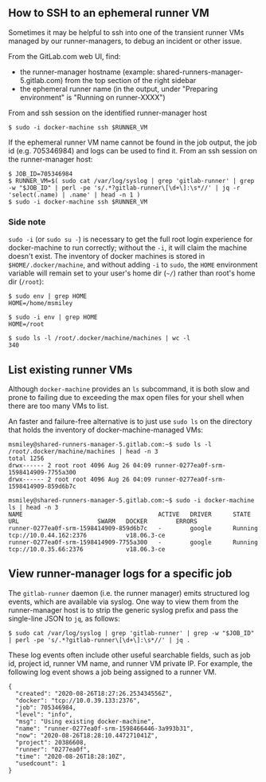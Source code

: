 ## How to SSH to an ephemeral runner VM

Sometimes it may be helpful to ssh into one of the transient runner VMs managed by our runner-managers, to debug an incident or other issue.  

From the GitLab.com web UI, find:
* the runner-manager hostname (example: shared-runners-manager-5.gitlab.com) from the top section of the right sidebar
* the ephemeral runner name (in the output, under "Preparing environment" is "Running on runner-XXXX")

From and ssh session on the identified runner-manager host
```
$ sudo -i docker-machine ssh $RUNNER_VM
```

If the ephemeral runner VM name cannot be found in the job output, the job id (e.g. 705346984) and logs can be used to find it.  From an ssh session on the runner-manager host:

```
$ JOB_ID=705346984
$ RUNNER_VM=$( sudo cat /var/log/syslog | grep 'gitlab-runner' | grep -w "$JOB_ID" | perl -pe 's/.*?gitlab-runner\[\d+\]:\s*//' | jq -r 'select(.name) | .name' | head -n 1 )
$ sudo -i docker-machine ssh $RUNNER_VM
```

### Side note 

`sudo -i` (or `sudo su -`) is necessary to get the full root login experience for docker-machine to run correctly; without the `-i`, it will claim the machine doesn't exist.  The inventory of docker machines is stored in `$HOME/.docker/machine`, and without adding `-i` to `sudo`, the `HOME` environment variable will remain set to your user's home dir (`~/`) rather than root's home dir (`/root`):

```
$ sudo env | grep HOME
HOME=/home/msmiley

$ sudo -i env | grep HOME
HOME=/root

$ sudo ls -l /root/.docker/machine/machines | wc -l
340
```

## List existing runner VMs

Although `docker-machine` provides an `ls` subcommand, it is both slow and prone to failing due to exceeding the max open files for your shell when there are too many VMs to list.

An faster and failure-free alternative is to just use `sudo ls` on the directory that holds the inventory of docker-machine-managed VMs:

```
msmiley@shared-runners-manager-5.gitlab.com:~$ sudo ls -l /root/.docker/machine/machines | head -n 3
total 1256
drwx------ 2 root root 4096 Aug 26 04:09 runner-0277ea0f-srm-1598414909-7755a300
drwx------ 2 root root 4096 Aug 26 04:09 runner-0277ea0f-srm-1598414909-859d6b7c

msmiley@shared-runners-manager-5.gitlab.com:~$ sudo -i docker-machine ls | head -n 3
NAME                                      ACTIVE   DRIVER      STATE     URL                      SWARM   DOCKER        ERRORS
runner-0277ea0f-srm-1598414909-859d6b7c   -        google      Running   tcp://10.0.44.162:2376           v18.06.3-ce   
runner-0277ea0f-srm-1598414909-7755a300   -        google      Running   tcp://10.0.35.66:2376            v18.06.3-ce   
```


## View runner-manager logs for a specific job

The `gitlab-runner` daemon (i.e. the runner manager) emits structured log events, which are available via syslog.
One way to view them from the runner-manager host is to strip the generic syslog prefix and pass the single-line JSON
to `jq`, as follows:

```
$ sudo cat /var/log/syslog | grep 'gitlab-runner' | grep -w "$JOB_ID" | perl -pe 's/.*?gitlab-runner\[\d+\]:\s*//' | jq .
```

These log events often include other useful searchable fields, such as job id, project id, runner VM name, and runner VM private IP.
For example, the following log event shows a job being assigned to a runner VM.

```
{
  "created": "2020-08-26T18:27:26.253434556Z",
  "docker": "tcp://10.0.39.133:2376",
  "job": 705346984,
  "level": "info",
  "msg": "Using existing docker-machine",
  "name": "runner-0277ea0f-srm-1598466446-3a993b31",
  "now": "2020-08-26T18:28:10.447271041Z",
  "project": 20386608,
  "runner": "0277ea0f",
  "time": "2020-08-26T18:28:10Z",
  "usedcount": 1
}
```
